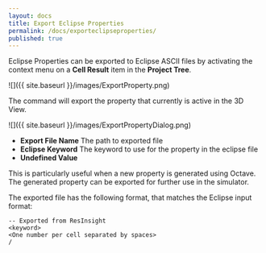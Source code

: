 ```yaml
---
layout: docs
title: Export Eclipse Properties
permalink: /docs/exporteclipseproperties/
published: true
---
```


Eclipse Properties can be exported to Eclipse ASCII files by activating the context 
menu on a **Cell Result** item in the **Project Tree**. 

![]({{ site.baseurl }}/images/ExportProperty.png) 

The command will export the property that currently is active in the 3D View. 

![]({{ site.baseurl }}/images/ExportPropertyDialog.png) 

- **Export File Name** The path to exported file
- **Eclipse Keyword** The keyword to use for the property in the eclipse file
- **Undefined Value** 

This is particularly useful when a new property is generated using Octave. 
The generated property can be exported for further use in the simulator.

The exported file has the following format, that matches the Eclipse input format:

    -- Exported from ResInsight
    <keyword>
    <One number per cell separated by spaces>
    /


